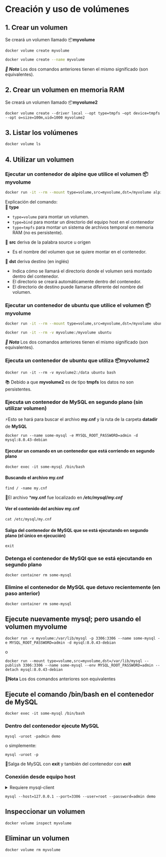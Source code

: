 # Creación y uso de volúmenes

## 1. Crear un volumen

Se creará un volumen llamado 📦**myvolume**

```bash
docker volume create myvolume
```
```bash
docker volume create --name myvolume
```
***📘 Nota*** Los dos comandos anteriores tienen el mismo significado (son equivalentes).  

## 2. Crear un volumen en memoria RAM  

Se creará un volumen llamado 📦**myvolume2**

```
docker volume create --driver local --opt type=tmpfs –opt device=tmpfs --opt o=size=100m,uid=1000 myvolume2
```

## 3. Listar los volúmenes
```bash
docker volume ls
```

## 4. Utilizar un volumen

### Ejecutar un contenedor de alpine que utilice el volumen 📦myvolume

```bash
docker run -it --rm --mount type=volume,src=myvolume,dst=/myvolume alpine
```
Explicación del comando:  
🔰 **type**  
- `type=volume` para montar un volumen.
- `type=bind` para montar un directorio del equipo host en el contenedor
- `type=tmpfs` para montar un sistema de archivos temporal en memoria RAM (no es persistente).

🔰 **src** deriva de la palabra source u origen
- Es el nombre del volumen que se quiere montar en el contenedor.

🔰 **dst** deriva destino (en inglés)
- Indica cómo se llamará el directorio donde el volumen será montado dentro del contenedor.
- El directorio se creará automáticamente dentro del contenedor.
- El directorio de destino puede llamarse diferente del nombre del volumen.


### Ejecutar un contenedor de ubuntu que utilice el volumen 📦myvolume

```bash
docker run -it --rm --mount type=volume,src=myvolume,dst=/myvolume ubuntu
```


```bash
docker run -it --rm -v myvolume:/myvolume ubuntu
```

***📘 Nota*** Los dos comandos anteriores tienen el mismo significado (son equivalentes).  


### Ejecuta un contenedor de ubuntu que utiliza 📦myvolume2

```
docker run -it --rm -v myvolume2:/data ubuntu bash
```
📚 Debido a que **myvolume2** es de tipo **tmpfs** los datos no son persistentes.  

### Ejecuta un contenedor de MySQL en segundo plano (sin utilizar volumen)

⚡Esto se hará para buscar el archivo **my.cnf** y la ruta de la carpeta **datadir** de **MySQL**

```
docker run --name some-mysql -e MYSQL_ROOT_PASSWORD=admin -d mysql:8.0.43-debian
```

#### Ejecutar un comando en un contenedor que está corriendo en segundo plano

```
docker exec -it some-mysql /bin/bash
```

#### Buscando el archivo my.cnf
```
find / -name my.cnf
```
📖El archivo ***my.cnf** fue localizado en ***/etc/mysql/my.cnf***

#### Ver el contenido del archiov my.cnf

```
cat /etc/mysql/my.cnf
```

#### Salga del contenedor de MySQL que se está ejecutando en segundo plano (el único en ejecución)

```
exit
```

### Detenga el contenedor de MySQl que se está ejecutando en segundo plano

```
docker container rm some-mysql
```

### Elimine el contenedor de MySQL que detuvo recientemente (en paso anterior)

```
docker container rm some-mysql
```

## Ejecute nuevamente mysql; pero usando el volumen myvolume

```
docker run -v myvolume:/var/lib/mysql -p 3306:3306 --name some-mysql -e MYSQL_ROOT_PASSWORD=admin -d mysql:8.0.43-debian
```
o
```
docker run --mount type=volume,src=myvolume,dst=/var/lib/mysql --publish 3306:3306 --name some-mysql --env MYSQL_ROOT_PASSWORD=admin --detach mysql:8.0.43-debian
```
📘**Nota** Los dos comandos anteriores son equivalentes

## Ejecute el comando /bin/bash en el contenedor de MySQL
```
docker exec -it some-mysql /bin/bash
```

### Dentro del contenedor ejecute MySQL

```
mysql -uroot -padmin demo
```

o simplemente:  

```
mysql -uroot -p
```

🔖Salga de MySQL con **exit** y también del contenedor con **exit**  

### Conexión desde equipo host

<details>
  <summary>Requiere mysql-client</summary>
  <pre>
    Si no tiene instalado el cliente de MySQL debe instalarlo con los comandos siguientes:
    sudo apt update
    sudo apt install -y mysql-client
  </pre>
</details>

```
mysql --host=127.0.0.1 --port=3306 --user=root --password=admin demo
```

## Inspeccionar un volumen
```
docker volume inspect myvolume
```

## Eliminar un volumen

```
docker volume rm myvolume
```

